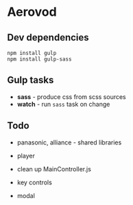 # Aerovod

## Dev dependencies

	npm install gulp
	npm install gulp-sass

## Gulp tasks

- **sass** - produce css from scss sources
- **watch** - run ``sass`` task on change

## Todo

- panasonic, alliance - shared libraries
- player

- clean up MainController.js
- key controls
- modal